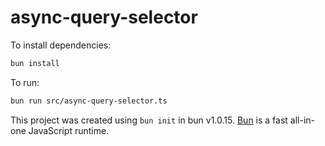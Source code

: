 # async-query-selector

To install dependencies:

```bash
bun install
```

To run:

```bash
bun run src/async-query-selector.ts
```

This project was created using `bun init` in bun v1.0.15. [Bun](https://bun.sh) is a fast all-in-one JavaScript runtime.
